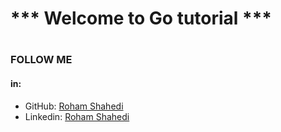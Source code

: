 #
#
# *** Welcome to Go tutorial ***
#
### FOLLOW ME 
#### in:
- GitHub: <a href="https://github.com/roham96">Roham Shahedi</a>
- Linkedin: <a href="https://www.linkedin.com/in/roham-shahedi">Roham Shahedi</a>
